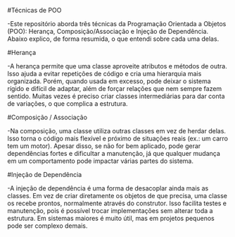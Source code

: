 #Técnicas de POO

-Este repositório aborda três técnicas da Programação Orientada a Objetos (POO): Herança, Composição/Associação e Injeção de Dependência.
Abaixo explico, de forma resumida, o que entendi sobre cada uma delas.

#Herança

-A herança permite que uma classe aproveite atributos e métodos de outra. Isso ajuda a evitar repetições de código e cria uma hierarquia mais organizada.
Porém, quando usada em excesso, pode deixar o sistema rígido e difícil de adaptar, além de forçar relações que nem sempre fazem sentido. Muitas vezes é preciso criar classes intermediárias para dar conta de variações, o que complica a estrutura.

#Composição / Associação

-Na composição, uma classe utiliza outras classes em vez de herdar delas. Isso torna o código mais flexível e próximo de situações reais (ex.: um carro tem um motor).
Apesar disso, se não for bem aplicado, pode gerar dependências fortes e dificultar a manutenção, já que qualquer mudança em um comportamento pode impactar várias partes do sistema.

#Injeção de Dependência

-A injeção de dependência é uma forma de desacoplar ainda mais as classes. Em vez de criar diretamente os objetos de que precisa, uma classe os recebe prontos, normalmente através do construtor.
Isso facilita testes e manutenção, pois é possível trocar implementações sem alterar toda a estrutura. Em sistemas maiores é muito útil, mas em projetos pequenos pode ser complexo demais.
